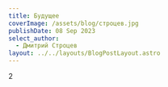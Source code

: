 ```yaml
---
title: Будущее
coverImage: /assets/blog/строцев.jpg
publishDate: 08 Sep 2023
select_author:
  - Дмитрий Строцев
layout: ../../layouts/BlogPostLayout.astro
---
```

2